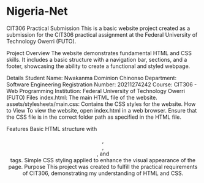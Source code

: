# Nigeria-Net
CIT306 Practical Submission
This is a basic website project created as a submission for the CIT306 practical assignment at the Federal University of Technology Owerri (FUTO).

Project Overview
The website demonstrates fundamental HTML and CSS skills. It includes a basic structure with a navigation bar, sections, and a footer, showcasing the ability to create a functional and styled webpage.

Details
Student Name: Nwakanma Dominion Chinonso
Department: Software Engineering
Registration Number: 20211274242
Course: CIT306 - Web Programming
Institution: Federal University of Technology Owerri (FUTO)
Files
index.html: The main HTML file of the website.
assets/stylesheets/main.css: Contains the CSS styles for the website.
How to View
To view the website, open index.html in a web browser. Ensure that the CSS file is in the correct folder path as specified in the HTML file.

Features
Basic HTML structure with <header>, <nav>, <section>, and <footer> tags.
Simple CSS styling applied to enhance the visual appearance of the page.
Purpose
This project was created to fulfill the practical requirements of CIT306, demonstrating my understanding of HTML and CSS.